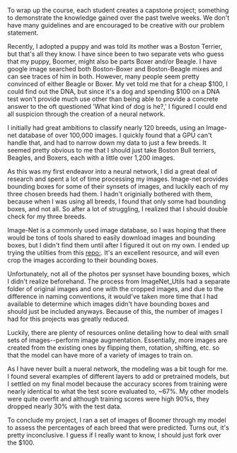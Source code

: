To wrap up the course, each student creates a capstone project; something to demonstrate the knowledge gained over the past twelve weeks. We don't have many guidelines and are encouraged to be creative with our problem statement. 

Recently, I adopted a puppy and was told its mother was a Boston Terrier, but that's all they know. I have since been to two separate vets who guess that my puppy, Boomer, might also be parts Boxer and/or Beagle. I have google image searched both Boston-Boxer and Boston-Beagle mixes and can see traces of him in both. However, many people seem pretty convinced of either Beagle or Boxer. My vet told me that for a cheap $100, I could find out the DNA, but since it's a dog and spending $100 on a DNA test won't provide much use other than being able to provide a concrete answer to the oft questioned 'What kind of dog is he?,' I figured I could end all suspicion through the creation of a neural network.

I initially had great ambitions to classify nearly 120 breeds, using an Image-net database of over 100,000 images. I quickly found that a GPU can't handle that, and had to narrow down my data to just a few breeds. It seemed pretty obvious to me that I should just take Boston Bull terriers, Beagles, and Boxers, each with a little over 1,200 images.

As this was my first endeavor into a neural network, I did a great deal of research and spent a lot of time processing my images. Image-net provides bounding boxes for some of their synsets of images, and luckily each of my three chosen breeds had them. I hadn't originially bothered with them, because when I was using all breeds, I found that only some had bounding boxes, and not all. So after a lot of struggling, I realized that I should double check for my three breeds.

Image-Net is a commonly used image database, so I was hoping that there would be tons of tools shared to easily download images and bounding boxes, but I didn't find them until after I figured it out on my own. I ended up trying the utilties from this [repo:](https://github.com/tzutalin/ImageNet_Utils). It's an excellent resource, and will even crop the images according to their bounding boxes.

Unfortunately, not all of the photos per sysnset have bounding boxes, which I didn't realize beforehand. The process from ImageNet_Utils had a separate folder of original images and one with the cropped images, and due to the difference in naming conventions, it would've taken more time that I had available to determine which images didn't have bounding boxes and should just be included anyways. Because of this, the number of images I had for this projects was greatly reduced.

Luckily, there are plenty of resources online detailing how to deal with small sets of images--perform image augmentation. Essentially, more images are created from the existing ones by flipping them, rotation, shifting, etc. so that the model can have more of a variety of images to train on.

As I have never built a nueral network, the modeling was a bit tough for me. I found several examples of different layers to add or pretrained models, but I settled on my final model because the accuracy scores from training were nearly identical to what the test score evaluated to, ~67%.  My other models were quite overfit and although training scores were high 90%s, they dropped nearly 30% with the test data.

To conclude my project, I ran a set of images of Boomer through my model to assess the percentages of each breed that were predicted. Turns out, it's pretty inconclusive. I guess if I really want to know, I should just fork over the $100. 




